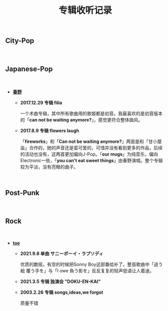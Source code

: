 <h1 align="center">专辑收听记录</h1>

<br>

## City-Pop

<br>

## Japanese-Pop

<br>

- [**春野**](https://twitter.com/xupxq_)

    - **2017.12.29 专辑 filia**

        一个术曲专辑，其中所有歌曲用的歌姬都是初音。我最喜欢的是初音版本的「**can not be waiting anymore?**」，感觉更符合整体曲风。

    - **2017.8.9 专辑 flowers laugh**

        「**fireworks**」和「**Can not be waiting anymore?**」两首是和「甘小屋 橤」合作的，她的声音还是蛮可爱的，可惜并没有看到更多的作品，后续的活动也没有，这两首更加偏向J-Pop。「**our mugs**」为纯音乐，偏向Electronic一些，「**you can't eat sweet things**」由春野演唱。整个专辑较为平淡，没有亮眼的曲子。
    
<br>

## Post-Punk

<br>

## Rock

<br>

- [**toe**](https://www.youtube.com/@toemusic)

    - **2021.9.8 单曲 サニーボーイ・ラプソディ**

        优质的数摇，有空的时候把Sonny Boy这部番给补了。整首歌曲中「追う絵 覆う手を」与「I owe 負う影を」反反复复的轻声低语让人着迷。

    - **2021.3.5 专辑 独演会 "DOKU-EN-KAI"**

    - **2003.2.26 专辑 songs,ideas,we forgot**

        质量不错



